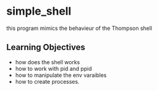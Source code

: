 # simple_shell
this program mimics the behavieur of the Thompson shell
## Learning Objectives
- how does the shell works
- how to work with pid and ppid
- how to manipulate the env varaibles
- how to create processes.

